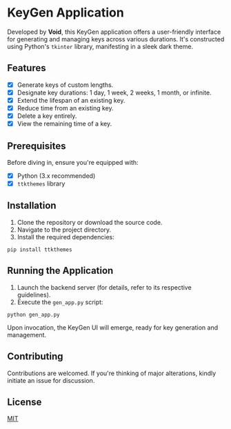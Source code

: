 

# KeyGen Application

Developed by **Void**, this KeyGen application offers a user-friendly interface for generating and managing keys across various durations. It's constructed using Python's `tkinter` library, manifesting in a sleek dark theme.

## Features

- [x] Generate keys of custom lengths.
- [x] Designate key durations: 1 day, 1 week, 2 weeks, 1 month, or infinite.
- [x] Extend the lifespan of an existing key.
- [x] Reduce time from an existing key.
- [x] Delete a key entirely.
- [x] View the remaining time of a key.

## Prerequisites

Before diving in, ensure you're equipped with:

- [x] Python (3.x recommended)
- [x] `ttkthemes` library

## Installation

1. Clone the repository or download the source code.
2. Navigate to the project directory.
3. Install the required dependencies:

```
pip install ttkthemes
```

## Running the Application

1. Launch the backend server (for details, refer to its respective guidelines).
2. Execute the `gen_app.py` script:

```
python gen_app.py
```

Upon invocation, the KeyGen UI will emerge, ready for key generation and management.

## Contributing

Contributions are welcomed. If you're thinking of major alterations, kindly initiate an issue for discussion.

## License

[MIT](https://choosealicense.com/licenses/mit/)

